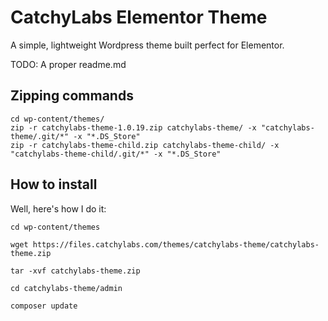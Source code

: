 # CatchyLabs Elementor Theme

A simple, lightweight Wordpress theme built perfect for Elementor. 

TODO: A proper readme.md

## Zipping commands

```
cd wp-content/themes/
zip -r catchylabs-theme-1.0.19.zip catchylabs-theme/ -x "catchylabs-theme/.git/*" -x "*.DS_Store"
zip -r catchylabs-theme-child.zip catchylabs-theme-child/ -x "catchylabs-theme-child/.git/*" -x "*.DS_Store"
```

## How to install

Well, here's how I do it:

```
cd wp-content/themes
```
```
wget https://files.catchylabs.com/themes/catchylabs-theme/catchylabs-theme.zip
```
```
tar -xvf catchylabs-theme.zip
```
```
cd catchylabs-theme/admin
```
```
composer update
```
